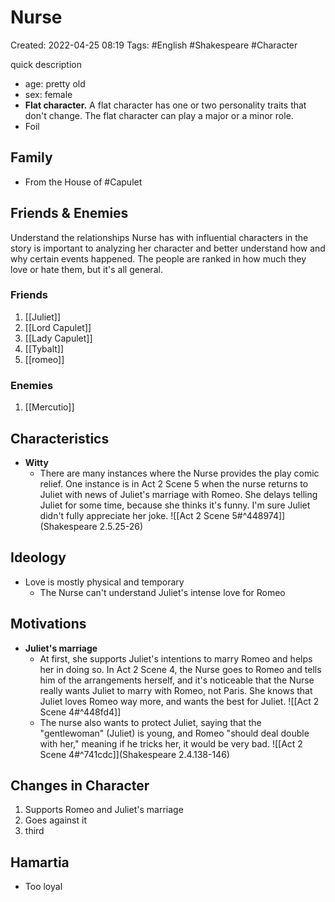 # Nurse 
Created: 2022-04-25 08:19
Tags: #English #Shakespeare #Character 

quick description 
- age: pretty old 
- sex: female 
- **Flat character.** A flat character has one or two personality traits that don't change. The flat character can play a major or a minor role. 
- Foil 

## Family 
- From the House of #Capulet 

## Friends & Enemies 
Understand the relationships Nurse has with influential characters in the story is important to analyzing her character and better understand how and why certain events happened. The people are ranked in how much they love or hate them, but it's all general. 

### Friends 
1. [[Juliet]] 
2. [[Lord Capulet]]
3. [[Lady Capulet]]
4. [[Tybalt]]
5. [[romeo]]

### Enemies 
1. [[Mercutio]]

## Characteristics
- **Witty** 
	- There are many instances where the Nurse provides the play comic relief. One instance is in Act 2 Scene 5 when the nurse returns to Juliet with news of Juliet's marriage with Romeo. She delays telling Juliet for some time, because she thinks it's funny. I'm sure Juliet didn't fully appreciate her joke. ![[Act 2 Scene 5#^448974]] (Shakespeare 2.5.25-26) 

## Ideology 
- Love is mostly physical and temporary 
	- The Nurse can't understand Juliet's intense love for Romeo 

## Motivations 
- **Juliet's marriage**
	- At first, she supports Juliet's intentions to marry Romeo and helps her in doing so. In Act 2 Scene 4, the Nurse goes to Romeo and tells him of the arrangements herself, and it's noticeable that the Nurse really wants Juliet to marry with Romeo, not Paris. She knows that Juliet loves Romeo way more, and wants the best for Juliet. ![[Act 2 Scene 4#^448fd4]]
	- The nurse also wants to protect Juliet, saying that the "gentlewoman" (Juliet) is young, and Romeo "should deal double with her," meaning if he tricks her, it would be very bad. ![[Act 2 Scene 4#^741cdc]](Shakespeare 2.4.138-146)



## Changes in Character 
1. Supports Romeo and Juliet's marriage 
2. Goes against it 
3. third 

## Hamartia 
- Too loyal 